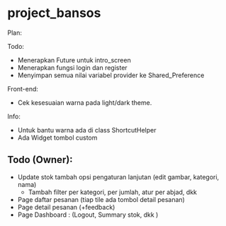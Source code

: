 # project_bansos

Plan:

Todo:

- Menerapkan Future untuk intro_screen
- Menerapkan fungsi login dan register
- Menyimpan semua nilai variabel provider ke Shared_Preference

Front-end:

- Cek kesesuaian warna pada light/dark theme.

Info:

- Untuk bantu warna ada di class ShortcutHelper
- Ada Widget tombol custom

## Todo (Owner):

- Update stok tambah opsi pengaturan lanjutan (edit gambar, kategori, nama)
  - Tambah filter per kategori, per jumlah, atur per abjad, dkk
- Page daftar pesanan (tiap tile ada tombol detail pesanan)
- Page detail pesanan (+feedback)
- Page Dashboard : (Logout, Summary stok, dkk )
